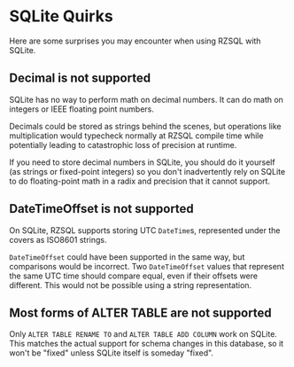 # SQLite Quirks

Here are some surprises you may encounter when using RZSQL with SQLite.

## Decimal is not supported

SQLite has no way to perform math on decimal numbers. It can do math on integers
or IEEE floating point numbers.

Decimals could be stored as strings behind the scenes, but operations like
multiplication would typecheck normally at RZSQL compile time while potentially
leading to catastrophic loss of precision at runtime.

If you need to store decimal numbers in SQLite, you should do it yourself (as
strings or fixed-point integers) so you don't inadvertently rely on SQLite to do
floating-point math in a radix and precision that it cannot support.

## DateTimeOffset is not supported

On SQLite, RZSQL supports storing UTC `DateTime`s, represented under the covers
as ISO8601 strings.

`DateTimeOffset` could have been supported in the same way, but comparisons
would be incorrect. Two `DateTimeOffset` values that represent the same UTC time
should compare equal, even if their offsets were different. This would not be
possible using a string representation.

## Most forms of ALTER TABLE are not supported

Only `ALTER TABLE RENAME TO` and `ALTER TABLE ADD COLUMN` work on SQLite. This
matches the actual support for schema changes in this database, so it won't be
"fixed" unless SQLite itself is someday "fixed".


